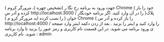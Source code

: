 جهت ورود به برنامه رخ نگا ر )تشخیص چهره (، مرورگر کروم ) Chrome ( خود را باز کرده و آدر س
http://localhost:3000 / را در آن وارد کنید.
اگر برنامه خودنگار )پلاک خوان ( را نصب کرده اید مرورگر کرو م ) Chrome ( را باز کرده و آدر س
http://localhost:4000 / را وارد کنید و اینتر را بزنید .
بعد از زدن دکمه اینتر وارد صفحه ی ورود برنامه می شوید. در این قسمت نام کاربری و رمز عبور
را بزنید تا وارد برنامه شوید.
نام کاربری : admin

